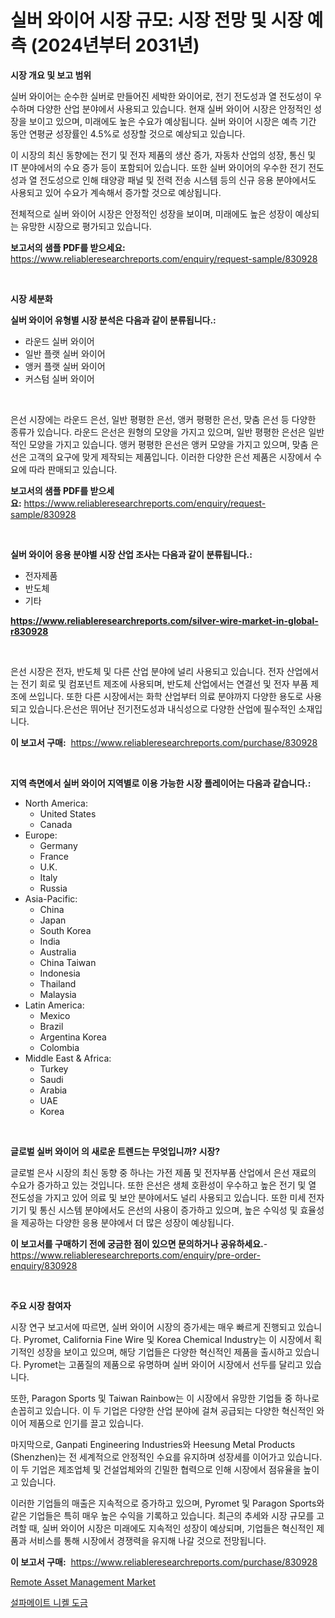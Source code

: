 <p><h1>실버 와이어 시장 규모: 시장 전망 및 시장 예측 (2024년부터 2031년)</h1></p><p><strong>시장 개요 및 보고 범위</strong></p>
<p><p>실버 와이어는 순수한 실버로 만들어진 세박한 와이어로, 전기 전도성과 열 전도성이 우수하며 다양한 산업 분야에서 사용되고 있습니다. 현재 실버 와이어 시장은 안정적인 성장을 보이고 있으며, 미래에도 높은 수요가 예상됩니다. 실버 와이어 시장은 예측 기간 동안 연평균 성장률인 4.5%로 성장할 것으로 예상되고 있습니다.</p><p>이 시장의 최신 동향에는 전기 및 전자 제품의 생산 증가, 자동차 산업의 성장, 통신 및 IT 분야에서의 수요 증가 등이 포함되어 있습니다. 또한 실버 와이어의 우수한 전기 전도성과 열 전도성으로 인해 태양광 패널 및 전력 전송 시스템 등의 신규 응용 분야에서도 사용되고 있어 수요가 계속해서 증가할 것으로 예상됩니다.</p><p>전체적으로 실버 와이어 시장은 안정적인 성장을 보이며, 미래에도 높은 성장이 예상되는 유망한 시장으로 평가되고 있습니다.</p></p>
<p><strong>보고서의 샘플 PDF를 받으세요:</strong> <a href="https://www.reliableresearchreports.com/enquiry/request-sample/830928">https://www.reliableresearchreports.com/enquiry/request-sample/830928</a></p>
<p>&nbsp;</p>
<p><strong>시장 세분화</strong></p>
<p><strong>실버 와이어 유형별 시장 분석은 다음과 같이 분류됩니다.:</strong></p>
<p><ul><li>라운드 실버 와이어</li><li>일반 플랫 실버 와이어</li><li>앵커 플랫 실버 와이어</li><li>커스텀 실버 와이어</li></ul></p>
<p>&nbsp;</p>
<p><p>은선 시장에는 라운드 은선, 일반 평평한 은선, 앵커 평평한 은선, 맞춤 은선 등 다양한 종류가 있습니다. 라운드 은선은 원형의 모양을 가지고 있으며, 일반 평평한 은선은 일반적인 모양을 가지고 있습니다. 앵커 평평한 은선은 앵커 모양을 가지고 있으며, 맞춤 은선은 고객의 요구에 맞게 제작되는 제품입니다. 이러한 다양한 은선 제품은 시장에서 수요에 따라 판매되고 있습니다.</p></p>
<p><strong>보고서의 샘플 PDF를 받으세요:</strong>&nbsp;<a href="https://www.reliableresearchreports.com/enquiry/request-sample/830928">https://www.reliableresearchreports.com/enquiry/request-sample/830928</a></p>
<p>&nbsp;</p>
<p><strong> 실버 와이어 응용 분야별 시장 산업 조사는 다음과 같이 분류됩니다.:</strong></p>
<p><ul><li>전자제품</li><li>반도체</li><li>기타</li></ul></p>
<p><strong><a href="https://www.reliableresearchreports.com/silver-wire-market-in-global-r830928">https://www.reliableresearchreports.com/silver-wire-market-in-global-r830928</a></strong></p>
<p>&nbsp;</p>
<p><p>은선 시장은 전자, 반도체 및 다른 산업 분야에 널리 사용되고 있습니다. 전자 산업에서는 전기 회로 및 컴포넌트 제조에 사용되며, 반도체 산업에서는 연결선 및 전자 부품 제조에 쓰입니다. 또한 다른 시장에서는 화학 산업부터 의료 분야까지 다양한 용도로 사용되고 있습니다.은선은 뛰어난 전기전도성과 내식성으로 다양한 산업에 필수적인 소재입니다.</p></p>
<p><strong>이 보고서 구매:</strong>&nbsp; <a href="https://www.reliableresearchreports.com/purchase/830928">https://www.reliableresearchreports.com/purchase/830928</a></p>
<p>&nbsp;</p>
<p><strong>지역 측면에서 실버 와이어 지역별로 이용 가능한 시장 플레이어는 다음과 같습니다.:</strong></p>
<p><ul>
    <li>
        North America:
        <ul>
            <li>United States</li>
            <li>Canada</li>
        </ul>
    </li>
    <li>
        Europe:
        <ul>
            <li>Germany</li>
            <li>France</li>
            <li>U.K.</li>
            <li>Italy</li>
            <li>Russia</li>
        </ul>
    </li>
    <li>
        Asia-Pacific:
        <ul>
            <li>China</li>
            <li>Japan</li>
            <li>South Korea</li>
            <li>India</li>
            <li>Australia</li>
            <li>China Taiwan</li>
            <li>Indonesia</li>
            <li>Thailand</li>
            <li>Malaysia</li>
        </ul>
    </li>
    <li>
        Latin America:
        <ul>
            <li>Mexico</li>
            <li>Brazil</li>
            <li>Argentina Korea</li>
            <li>Colombia</li>
        </ul>
    </li>
    <li>
        Middle East & Africa:
        <ul>
            <li>Turkey</li>
            <li>Saudi</li>
            <li>Arabia</li>
            <li>UAE</li>
            <li>Korea</li>
        </ul>
    </li>
    </ul></p>
<p>&nbsp;</p>
<p><strong>글로벌 실버 와이어 의 새로운 트렌드는 무엇입니까? 시장?</strong></p>
<p><p>글로벌 은사 시장의 최신 동향 중 하나는 가전 제품 및 전자부품 산업에서 은선 재료의 수요가 증가하고 있는 것입니다. 또한 은선은 생체 호환성이 우수하고 높은 전기 및 열 전도성을 가지고 있어 의료 및 보안 분야에서도 널리 사용되고 있습니다. 또한 미세 전자기기 및 통신 시스템 분야에서도 은선의 사용이 증가하고 있으며, 높은 수익성 및 효율성을 제공하는 다양한 응용 분야에서 더 많은 성장이 예상됩니다.</p></p>
<p><strong>이 보고서를 구매하기 전에 궁금한 점이 있으면 문의하거나 공유하세요.</strong>- <a href="https://www.reliableresearchreports.com/enquiry/pre-order-enquiry/830928">https://www.reliableresearchreports.com/enquiry/pre-order-enquiry/830928</a></p>
<p>&nbsp;</p>
<p><strong>주요 시장 참여자</strong></p>
<p><p>시장 연구 보고서에 따르면, 실버 와이어 시장의 증가세는 매우 빠르게 진행되고 있습니다. Pyromet, California Fine Wire 및 Korea Chemical Industry는 이 시장에서 획기적인 성장을 보이고 있으며, 해당 기업들은 다양한 혁신적인 제품을 출시하고 있습니다. Pyromet는 고품질의 제품으로 유명하며 실버 와이어 시장에서 선두를 달리고 있습니다.</p><p>또한, Paragon Sports 및 Taiwan Rainbow는 이 시장에서 유망한 기업들 중 하나로 손꼽히고 있습니다. 이 두 기업은 다양한 산업 분야에 걸쳐 공급되는 다양한 혁신적인 와이어 제품으로 인기를 끌고 있습니다.</p><p>마지막으로, Ganpati Engineering Industries와 Heesung Metal Products (Shenzhen)는 전 세계적으로 안정적인 수요를 유지하며 성장세를 이어가고 있습니다. 이 두 기업은 제조업체 및 건설업체와의 긴밀한 협력으로 인해 시장에서 점유율을 높이고 있습니다.</p><p>이러한 기업들의 매출은 지속적으로 증가하고 있으며, Pyromet 및 Paragon Sports와 같은 기업들은 특히 매우 높은 수익을 기록하고 있습니다. 최근의 추세와 시장 규모를 고려할 때, 실버 와이어 시장은 미래에도 지속적인 성장이 예상되며, 기업들은 혁신적인 제품과 서비스를 통해 시장에서 경쟁력을 유지해 나갈 것으로 전망됩니다.</p></p>
<p><strong>이 보고서 구매:</strong>&nbsp;&nbsp;<a href="https://www.reliableresearchreports.com/purchase/830928">https://www.reliableresearchreports.com/purchase/830928</a></p>
<p><p><a href="https://github.com/WillieWoodard/Market-Research-Report-List-4/blob/main/remote-asset-management-market.md">Remote Asset Management Market</a></p><p><a href="https://github.com/plelbej847484502/Market-Research-Report-List-1/blob/main/830635924437.md">설파메이트 니켈 도금</a></p></p>